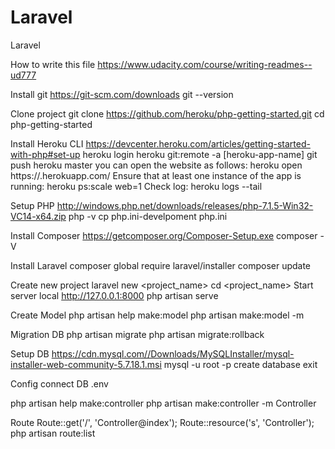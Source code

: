 # Laravel
Laravel

How to write this file
https://www.udacity.com/course/writing-readmes--ud777

Install git
https://git-scm.com/downloads
git --version

Clone project
git clone https://github.com/heroku/php-getting-started.git
cd php-getting-started

Install Heroku CLI
https://devcenter.heroku.com/articles/getting-started-with-php#set-up
heroku login
heroku git:remote -a [heroku-app-name]
git push heroku master
you can open the website as follows:
heroku open
https://<heroku-app-name>.herokuapp.com/
Ensure that at least one instance of the app is running:
heroku ps:scale web=1
Check log:
heroku logs --tail

Setup PHP
http://windows.php.net/downloads/releases/php-7.1.5-Win32-VC14-x64.zip
php -v
cp php.ini-develpoment php.ini

Install Composer
https://getcomposer.org/Composer-Setup.exe
composer -V

Install Laravel
composer global require laravel/installer
composer update

Create new project
laravel new <project_name>
cd <project_name>
Start server local http://127.0.0.1:8000
php artisan serve

Create Model
php artisan help make:model
php artisan make:model -m <ProjectModel>

Migration DB
php artisan migrate
php artisan migrate:rollback

Setup DB
https://cdn.mysql.com//Downloads/MySQLInstaller/mysql-installer-web-community-5.7.18.1.msi
mysql -u root -p
create database <dbname>
exit

Config connect DB
.env

php artisan help make:controller
php artisan make:controller -m <Model> <Model>Controller

Route
Route::get('/', '<Model>Controller@index');
Route::resource('<model>s', '<Model>Controller');
php artisan route:list

